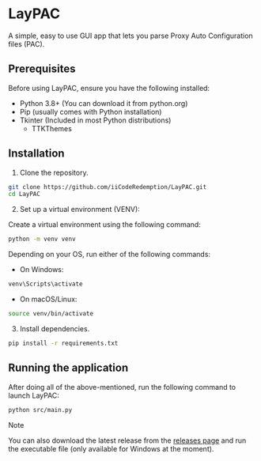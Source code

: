 # LayPAC

A simple, easy to use GUI app that lets you parse Proxy Auto Configuration files (PAC).

## Prerequisites

Before using LayPAC, ensure you have the following installed:

- Python 3.8+ (You can download it from python.org)
- Pip (usually comes with Python installation)
- Tkinter (Included in most Python distributions)
  - TTKThemes

## Installation

1. Clone the repository.

```bash
git clone https://github.com/iiCodeRedemption/LayPAC.git
cd LayPAC
```

2. Set up a virtual environment (VENV):

Create a virtual environment using the following command:

```bash
python -m venv venv
```

Depending on your OS, run either of the following commands:

- On Windows:

```bash
venv\Scripts\activate
```

- On macOS/Linux:

```bash
source venv/bin/activate
```

3. Install dependencies.

```bash
pip install -r requirements.txt
```

## Running the application

After doing all of the above-mentioned, run the following command to launch LayPAC:

```bash
python src/main.py
```

> [!NOTE]  
> You can also download the latest release from the [releases page](https://github.com/iiCodeRedemption/LayPAC/releases) and run the executable file (only available for Windows at the moment).
